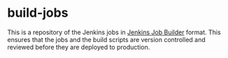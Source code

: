 # build-jobs

This is a repository of the Jenkins jobs in [Jenkins Job Builder][JJB] format.
This ensures that the jobs and the build scripts are version controlled and
reviewed before they are deployed to production.


[JJB]: http://docs.openstack.org/infra/jenkins-job-builder/
